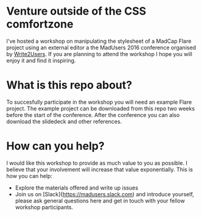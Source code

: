 Venture outside of the CSS comfortzone
===
I've hosted a workshop on manipulating the stylesheet of a MadCap Flare project using an external editor a the MadUsers 2016 conference organised by [Write2Users](http://write2users.com/madusers-conference-2016/). If you are planning to attend the workshop I hope you will enjoy it and find it inspiring. 


# What is this repo about?
To succesfully participate in the workshop you will need an example Flare project. The example project can be downloaded from this repo two weeks before the start of the conference. After the conference you can also download the slidedeck and other references. 

# How can you help?
I would like this workshop to provide as much value to you as possible. I believe that your involvement will increase that value exponentially. This is how you can help:

* Explore the materials offered and write up issues
* Join us on [Slack]{https://madusers.slack.com) and introduce yourself, please ask general questions here and get in touch with your fellow workshop participants.
